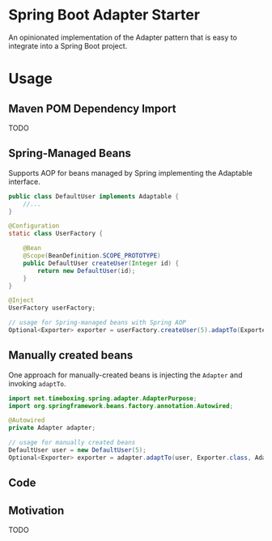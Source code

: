 
# Spring Boot Adapter Starter
An opinionated implementation of the Adapter pattern that is easy to integrate into a Spring Boot project.

# Usage

## Maven POM Dependency Import
TODO

## Spring-Managed Beans
Supports AOP for beans managed by Spring implementing the Adaptable interface.
```java
public class DefaultUser implements Adaptable {
    //...
}

@Configuration
static class UserFactory {

    @Bean
    @Scope(BeanDefinition.SCOPE_PROTOTYPE)
    public DefaultUser createUser(Integer id) {
        return new DefaultUser(id);
    }
}

@Inject
UserFactory userFactory;

// usage for Spring-managed beans with Spring AOP
Optional<Exporter> exporter = userFactory.createUser(5).adaptTo(Exporter.class);

```

## Manually created beans
One approach for manually-created beans is injecting the `Adapter` and invoking `adaptTo`.
```java
import net.timeboxing.spring.adapter.AdapterPurpose;
import org.springframework.beans.factory.annotation.Autowired;

@Autowired
private Adapter adapter;

// usage for manually created beans
DefaultUser user = new DefaultUser(5);
Optional<Exporter> exporter = adapter.adaptTo(user, Exporter.class, AdapterPurpose.class, AdapterPurpose.EXPORT);
```

## Code


## Motivation

TODO
